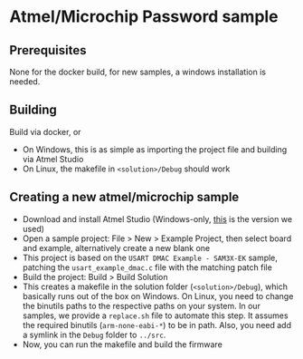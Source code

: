 # Atmel/Microchip Password sample

## Prerequisites
None for the docker build, for new samples, a windows installation is needed.

## Building
Build via docker, or
- On Windows, this is as simple as importing the project file and building via Atmel Studio
- On Linux, the makefile in `<solution>/Debug` should work

## Creating a new atmel/microchip sample
- Download and install Atmel Studio (Windows-only, [this](https://ww1.microchip.com/downloads/aemDocuments/documents/DEV/ProductDocuments/SoftwareTools/as-installer-7.0.2594-full.exe) is the version we used)
- Open a sample project: File > New > Example Project, then select board and example, alternatively create a new blank one
- This project is based on the `USART DMAC Example - SAM3X-EK` sample, patching the `usart_example_dmac.c` file with the matching patch file
- Build the project: Build > Build Solution
- This creates a makefile in the solution folder (`<solution>/Debug`), which basically runs out of the box on Windows. On Linux, you need to change the binutils paths to the respective paths on your system. In our samples, we provide a `replace.sh` file to automate this step. It assumes the required binutils (`arm-none-eabi-*`) to be in path. Also, you need add a symlink in the `Debug` folder to `../src`.
- Now, you can run the makefile and build the firmware

